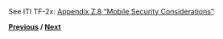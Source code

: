 See ITI TF-2x: [Appendix Z.8 “Mobile Security Considerations”](appendix_z.html#FHIRsecurity)


**[Previous](2_actors_and_transactions.html) / [Next](4_grouping.html)**


